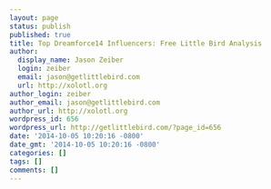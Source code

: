 ```yaml
---
layout: page
status: publish
published: true
title: Top Dreamforce14 Influencers: Free Little Bird Analysis
author:
  display_name: Jason Zeiber
  login: zeiber
  email: jason@getlittlebird.com
  url: http://xolotl.org
author_login: zeiber
author_email: jason@getlittlebird.com
author_url: http://xolotl.org
wordpress_id: 656
wordpress_url: http://getlittlebird.com/?page_id=656
date: '2014-10-05 10:20:16 -0800'
date_gmt: '2014-10-05 10:20:16 -0800'
categories: []
tags: []
comments: []
---
```

<script type="text/javascript">
  window.location.href = "http://getlittlebird.hs-sites.com/dreamforce14-free-analysis"
</script>